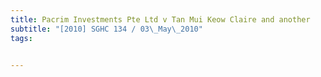 ```yaml
---
title: Pacrim Investments Pte Ltd v Tan Mui Keow Claire and another 
subtitle: "[2010] SGHC 134 / 03\_May\_2010"
tags:


---
```


